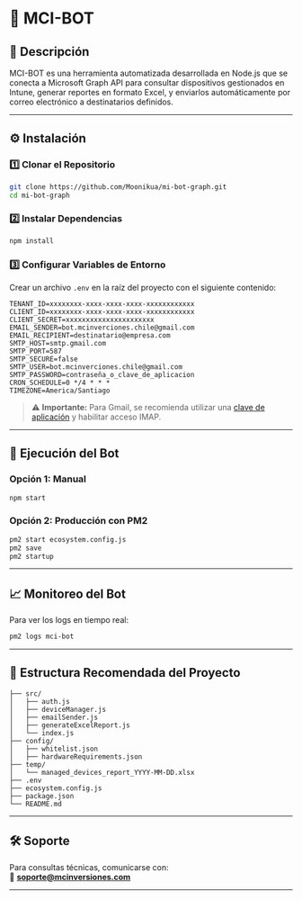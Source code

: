# 🤖 MCI-BOT

## 📌 Descripción
MCI-BOT es una herramienta automatizada desarrollada en Node.js que se conecta a Microsoft Graph API para consultar dispositivos gestionados en Intune, generar reportes en formato Excel, y enviarlos automáticamente por correo electrónico a destinatarios definidos.

---

## ⚙️ Instalación

### 1️⃣ Clonar el Repositorio

```bash
git clone https://github.com/Moonikua/mi-bot-graph.git
cd mi-bot-graph
```

### 2️⃣ Instalar Dependencias

```bash
npm install
```

### 3️⃣ Configurar Variables de Entorno

Crear un archivo `.env` en la raíz del proyecto con el siguiente contenido:

```
TENANT_ID=xxxxxxxx-xxxx-xxxx-xxxx-xxxxxxxxxxxx
CLIENT_ID=xxxxxxxx-xxxx-xxxx-xxxx-xxxxxxxxxxxx
CLIENT_SECRET=xxxxxxxxxxxxxxxxxxxxxx
EMAIL_SENDER=bot.mcinverciones.chile@gmail.com
EMAIL_RECIPIENT=destinatario@empresa.com
SMTP_HOST=smtp.gmail.com
SMTP_PORT=587
SMTP_SECURE=false
SMTP_USER=bot.mcinverciones.chile@gmail.com
SMTP_PASSWORD=contraseña_o_clave_de_aplicacion
CRON_SCHEDULE=0 */4 * * *
TIMEZONE=America/Santiago
```

> ⚠️ **Importante:** Para Gmail, se recomienda utilizar una [clave de aplicación](https://support.google.com/accounts/answer/185833?hl=es) y habilitar acceso IMAP.

---

## 🚀 Ejecución del Bot

### Opción 1: Manual

```bash
npm start
```

### Opción 2: Producción con PM2

```bash
pm2 start ecosystem.config.js
pm2 save
pm2 startup
```

---

## 📈 Monitoreo del Bot

Para ver los logs en tiempo real:

```bash
pm2 logs mci-bot
```

---

## 📂 Estructura Recomendada del Proyecto

```
├── src/
│   ├── auth.js
│   ├── deviceManager.js
│   ├── emailSender.js
│   ├── generateExcelReport.js
│   └── index.js
├── config/
│   ├── whitelist.json
│   ├── hardwareRequirements.json
├── temp/
│   └── managed_devices_report_YYYY-MM-DD.xlsx
├── .env
├── ecosystem.config.js
├── package.json
└── README.md
```

---

## 🛠️ Soporte

Para consultas técnicas, comunicarse con:  
📧 **soporte@mcinversiones.com**

---